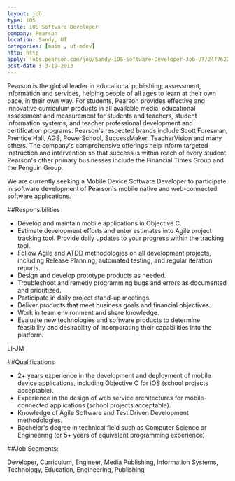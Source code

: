 ```yaml
---
layout: job
type: iOS
title: iOS Software Developer
company: Pearson
location: Sandy, UT
categories: [main , ut-mdev]
http: http
apply: jobs.pearson.com/job/Sandy-iOS-Software-Developer-Job-UT/2477622/?feedId=4
post-date : 3-19-2013
---
```


Pearson is the global leader in educational publishing, assessment, information and services, helping people of all ages to learn at their own pace, in their own way. For students, Pearson provides effective and innovative curriculum products in all available media, educational assessment and measurement for students and teachers, student information systems, and teacher professional development and certification programs. Pearson's respected brands include Scott Foresman, Prentice Hall, AGS, PowerSchool, SuccessMaker, TeacherVision and many others. The company's comprehensive offerings help inform targeted instruction and intervention so that success is within reach of every student. Pearson's other primary businesses include the Financial Times Group and the Penguin Group.

We are currently seeking a Mobile Device Software Developer to participate in software development of Pearson's mobile native and web-connected software applications.

##Responsibilities

* Develop and maintain mobile applications in Objective C.
* Estimate development efforts and enter estimates into Agile project tracking tool. Provide daily updates to your progress within the tracking tool.
* Follow Agile and ATDD methodologies on all development projects, including Release Planning, automated testing, and regular iteration reports.
* Design and develop prototype products as needed.
* Troubleshoot and remedy programming bugs and errors as documented and prioritized.
* Participate in daily project stand-up meetings.
* Deliver products that meet business goals and financial objectives.
* Work in team environment and share knowledge.
* Evaluate new technologies and software products to determine feasibility and desirability of incorporating their capabilities into the platform.

LI-JM

##Qualifications

* 2+ years experience in the development and deployment of mobile device applications, including Objective C for iOS (school projects acceptable).
* Experience in the design of web service architectures for mobile-connected applications (school projects acceptable).
* Knowledge of Agile Software and Test Driven Development methodologies.
* Bachelor's degree in technical field such as Computer Science or Engineering (or 5+ years of equivalent programming experience)

##Job Segments: 

Developer, Curriculum, Engineer, Media Publishing, Information Systems, Technology, Education, Engineering, Publishing 